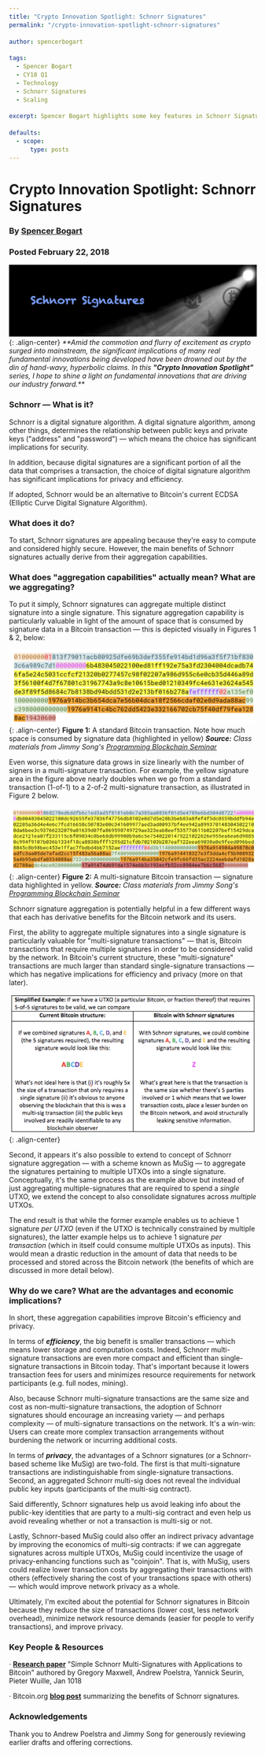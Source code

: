 ```yaml
---
title: "Crypto Innovation Spotlight: Schnorr Signatures"
permalink: "/crypto-innovation-spotlight-schnorr-signatures" 

author: spencerbogart

tags:
  - Spencer Bogart
  - CY18 Q1
  - Technology
  - Schnorr Signatures
  - Scaling

excerpt: Spencer Bogart highlights some key features in Schnorr Signatures. Posted February 22, 2018.

defaults:
  - scope:
      type: posts
---
```


# Crypto Innovation Spotlight: Schnorr Signatures
### By [Spencer Bogart](https://twitter.com/CremeDeLaCrypto)
### Posted February 22, 2018

![](/assets/images/cy18/cy18q1m2/sb-1.png){: .align-center}
_**Amid the commotion and flurry of excitement as crypto surged into mainstream, the significant implications of many real fundamental innovations being developed have been drowned out by the din of hand-wavy, hyperbolic claims. In this_ **_"Crypto Innovation Spotlight"_** _series, I hope to shine a light on fundamental innovations that are driving our industry forward.**_

### Schnorr — What is it?
Schnorr is a digital signature algorithm. A digital signature algorithm, among other things, determines the relationship between public keys and private keys ("address" and "password") — which means the choice has significant implications for security.

In addition, because digital signatures are a significant portion of all the data that comprises a transaction, the choice of digital signature algorithm has significant implications for privacy and efficiency.

If adopted, Schnorr would be an alternative to Bitcoin's current ECDSA (Elliptic Curve Digital Signature Algorithm).

### What does it do?
To start, Schnorr signatures are appealing because they're easy to compute and considered highly secure. However, the main benefits of Schnorr signatures actually derive from their aggregation capabilities.

### What does "aggregation capabilities" actually mean? What are we aggregating?
To put it simply, Schnorr signatures can aggregate multiple distinct signature into a single signature. This signature aggregation capability is particularly valuable in light of the amount of space that is consumed by signature data in a Bitcoin transaction — this is depicted visually in Figures 1 & 2, below:

![](/assets/images/cy18/cy18q1m2/sb-2.png){: .align-center}
**Figure 1:** A standard Bitcoin transaction. Note how much space is consumed by signature data (highlighted in yellow) **_Source:_** _Class materials from Jimmy Song's_ [_Programming Blockchain Seminar_](http://programmingblockchain.com/)

Even worse, this signature data grows in size linearly with the number of signers in a multi-signature transaction. For example, the yellow signature area in the figure above nearly doubles when we go from a standard transaction (1-of-1) to a 2-of-2 multi-signature transaction, as illustrated in Figure 2 below.

![](/assets/images/cy18/cy18q1m2/sb-3.png){: .align-center}
**Figure 2:** A multi-signature Bitcoin transaction — signature data highlighted in yellow. **_Source:_** _Class materials from Jimmy Song's_ [_Programming Blockchain Seminar_](http://programmingblockchain.com/)

Schnorr signature aggregation is potentially helpful in a few different ways that each has derivative benefits for the Bitcoin network and its users.

First, the ability to aggregate multiple signatures into a single signature is particularly valuable for "multi-signature transactions" — that is, Bitcoin transactions that require multiple signatures in order to be considered valid by the network. In Bitcoin's current structure, these "multi-signature" transactions are much larger than standard single-signature transactions — which has negative implications for efficiency and privacy (more on that later).

![](/assets/images/cy18/cy18q1m2/sb-4.png){: .align-center}

Second, it appears it's also possible to extend to concept of Schnorr signature aggregation — with a scheme known as MuSig — to aggregate the signatures pertaining to multiple UTXOs into a single signature. Conceptually, it's the same process as the example above but instead of just aggregating multiple-signatures that are required to spend a _single_ UTXO, we extend the concept to also consolidate signatures across _multiple_ UTXOs.

The end result is that while the former example enables us to achieve 1 signature _per UTXO_ (even if the UTXO is technically constrained by multiple signatures), the latter example helps us to achieve 1 signature _per transaction_ (which in itself could consume multiple UTXOs as inputs). This would mean a drastic reduction in the amount of data that needs to be processed and stored across the Bitcoin network (the benefits of which are discussed in more detail below).

### Why do we care? What are the advantages and economic implications?
In short, these aggregation capabilities improve Bitcoin's efficiency and privacy.

In terms of **_efficiency_**, the big benefit is smaller transactions — which means lower storage and computation costs. Indeed, Schnorr multi-signature transactions are even more compact and efficient than single-signature transactions in Bitcoin today. That's important because it lowers transaction fees for users and minimizes resource requirements for network participants (e.g. full nodes, mining).

Also, because Schnorr multi-signature transactions are the same size and cost as non-multi-signature transactions, the adoption of Schnorr signatures should encourage an increasing variety — and perhaps complexity — of multi-signature transactions on the network. It's a win-win: Users can create more complex transaction arrangements without burdening the network or incurring additional costs.

In terms of **_privacy_**, the advantages of a Schnorr signatures (or a Schnorr-based scheme like MuSig) are two-fold. The first is that multi-signature transactions are indistinguishable from single-signature transactions. Second, an aggregated Schnorr multi-sig does not reveal the individual public key inputs (participants of the multi-sig contract).

Said differently, Schnorr signatures help us avoid leaking info about the public-key identities that are party to a multi-sig contract and even help us avoid revealing whether or not a transaction is multi-sig or not.

Lastly, Schnorr-based MuSig could also offer an indirect privacy advantage by improving the economics of multi-sig contracts: if we can aggregate signatures across multiple UTXOs, MuSig could incentivize the usage of privacy-enhancing functions such as "coinjoin". That is, with MuSig, users could realize lower transaction costs by aggregating their transactions with others (effectively sharing the cost of your transactions space with others) — which would improve network privacy as a whole.

Ultimately, I'm excited about the potential for Schnorr signatures in Bitcoin because they reduce the size of transactions (lower cost, less network overhead), minimize network resource demands (easier for people to verify transactions), and improve privacy.

### Key People & Resources
· [**Research paper**](https://bitcoincore.org/en/2017/03/23/schnorr-signature-aggregation/) "Simple Schnorr Multi-Signatures with Applications to Bitcoin" authored by Gregory Maxwell, Andrew Poelstra, Yannick Seurin, Pieter Wuille, Jan 1018

· Bitcoin.org [**blog post**](https://bitcoincore.org/en/2017/03/23/schnorr-signature-aggregation/) summarizing the benefits of Schnorr signatures.

### Acknowledgements
Thank you to Andrew Poelstra and Jimmy Song for generously reviewing earlier drafts and offering corrections.
